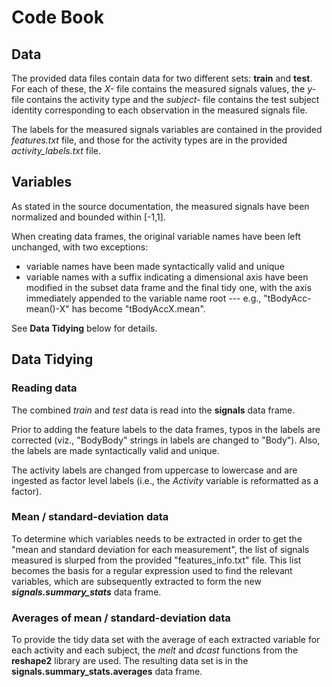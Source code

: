 # Code Book

## Data

The provided data files contain data for two different sets: **train** and **test**.  For each of these, the *X-* file contains the measured signals values, the *y-* file contains the activity type and the *subject-* file contains the test subject identity corresponding to each observation in the measured signals file.

The labels for the measured signals variables are contained in the provided *features.txt* file, and those for the activity types are in the provided *activity_labels.txt* file.

## Variables

As stated in the source documentation, the measured signals have been normalized and bounded within [-1,1].

When creating data frames, the original variable names have been left unchanged, with two exceptions:

- variable names have been made syntactically valid and unique
- variable names with a suffix indicating a dimensional axis have been modified in the subset data frame and the final tidy one, with the axis immediately appended to the variable name root --- e.g., "tBodyAcc-mean()-X" has become "tBodyAccX.mean".

See **Data Tidying** below for details.

## Data Tidying

### Reading data

The combined *train* and *test* data is read into the **signals** data frame.

Prior to adding the feature labels to the data frames, typos in the labels are corrected (viz., "BodyBody" strings in labels are changed to "Body").  Also, the labels are made syntactically valid and unique.

The activity labels are changed from uppercase to lowercase and are ingested as factor level labels (i.e., the *Activity* variable is reformatted as a factor).

### Mean / standard-deviation data

To determine which variables needs to be extracted in order to get the "mean and standard deviation for each measurement", the list of signals measured is slurped from the provided "features_info.txt" file.  This list becomes the basis for a regular expression used to find the relevant variables, which are subsequently extracted to form the new ***signals.summary_stats*** data frame.

### Averages of mean / standard-deviation data

To provide the tidy data set with the average of each extracted variable for each activity and each subject, the *melt* and *dcast* functions from the **reshape2** library are used.  The resulting data set is in the **signals.summary_stats.averages** data frame.
